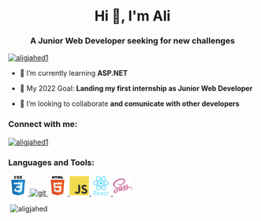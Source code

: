 <h1 align="center">Hi 👋, I'm Ali</h1>
<h3 align="center">A Junior Web Developer seeking for new challenges</h3>

<p align="left"> <a href="https://twitter.com/aligjahed1" target="blank"><img src="https://img.shields.io/twitter/follow/aligjahed1?logo=twitter&style=for-the-badge" alt="aligjahed1" /></a> </p>

- 🌱 I’m currently learning **ASP.NET**

- 📝 My 2022 Goal: **Landing my first internship as Junior Web Developer**

- 🤝 I’m looking to collaborate **and comunicate with other developers**

<h3 align="left">Connect with me:</h3>
<p align="left">
<a href="https://twitter.com/aligjahed1" target="blank"><img align="center" src="https://raw.githubusercontent.com/rahuldkjain/github-profile-readme-generator/master/src/images/icons/Social/twitter.svg" alt="aligjahed1" height="30" width="40" /></a>
</p>

<h3 align="left">Languages and Tools:</h3>
<p align="left"> <a href="https://www.w3schools.com/css/" target="_blank" rel="noreferrer"> <img src="https://raw.githubusercontent.com/devicons/devicon/master/icons/css3/css3-original-wordmark.svg" alt="css3" width="40" height="40"/> </a> <a href="https://git-scm.com/" target="_blank" rel="noreferrer"> <img src="https://www.vectorlogo.zone/logos/git-scm/git-scm-icon.svg" alt="git" width="40" height="40"/> </a> <a href="https://www.w3.org/html/" target="_blank" rel="noreferrer"> <img src="https://raw.githubusercontent.com/devicons/devicon/master/icons/html5/html5-original-wordmark.svg" alt="html5" width="40" height="40"/> </a> <a href="https://developer.mozilla.org/en-US/docs/Web/JavaScript" target="_blank" rel="noreferrer"> <img src="https://raw.githubusercontent.com/devicons/devicon/master/icons/javascript/javascript-original.svg" alt="javascript" width="40" height="40"/> </a> <a href="https://reactjs.org/" target="_blank" rel="noreferrer"> <img src="https://raw.githubusercontent.com/devicons/devicon/master/icons/react/react-original-wordmark.svg" alt="react" width="40" height="40"/> </a> <a href="https://sass-lang.com" target="_blank" rel="noreferrer"> <img src="https://raw.githubusercontent.com/devicons/devicon/master/icons/sass/sass-original.svg" alt="sass" width="40" height="40"/> </a> </p>

<p>&nbsp;<img align="center" src="https://github-readme-stats.vercel.app/api?username=aligjahed&show_icons=true&locale=en" alt="aligjahed" /></p>

